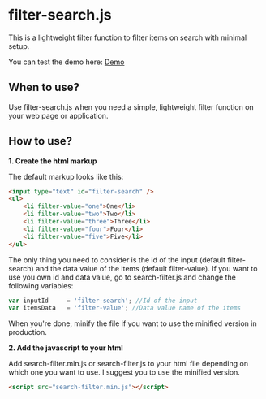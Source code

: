 # filter-search.js
This is a lightweight filter function to filter items on search with minimal setup.

You can test the demo here: [Demo](http://htmlpreview.github.io/?https://github.com/alexerlandsson/search-filter.js/blob/master/demo.html)

## When to use?
Use filter-search.js when you need a simple, lightweight filter function on your web page or application.

## How to use?
**1. Create the html markup** 

The default markup looks like this:

```html
<input type="text" id="filter-search" />
<ul>
	<li filter-value="one">One</li>
	<li filter-value="two">Two</li>
	<li filter-value="three">Three</li>
	<li filter-value="four">Four</li>
	<li filter-value="five">Five</li>
</ul>
```

The only thing you need to consider is the id of the input (default filter-search) and the data value of the items (default filter-value).
If you want to use you own id and data value, go to search-filter.js and change the following variables:

```javascript
var inputId 	= 'filter-search'; //Id of the input
var itemsData 	= 'filter-value'; //Data value name of the items
```

When you're done, minify the file if you want to use the minified version in production.

**2. Add the javascript to your html**

Add search-filter.min.js or search-filter.js to your html file depending on which one you want to use. I suggest you to use the minified version.

```html
<script src="search-filter.min.js"></script>
```